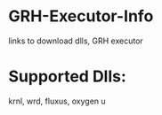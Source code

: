 # GRH-Executor-Info
links to download dlls, GRH executor
# Supported Dlls: 
krnl, wrd, fluxus, oxygen u
